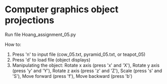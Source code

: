 # Computer graphics object projections

Run file Hoang_assignment_05.py

How to:
1) Press 'n' to input file (cow_05.txt, pyramid_05.txt, or teapot_05)
2) Press 'd' to load file (object displays)
3) Manipulating the object:
  Rotate x axis (press 'x' and 'X'),
  Rotate y axis (press 'y' and 'Y'),
  Rotate z axis (press 'z' and 'Z'),
  Scale (press 's' and 'S'),
  Move forward (press 'f'),
  Move backward (press 'b')
  
